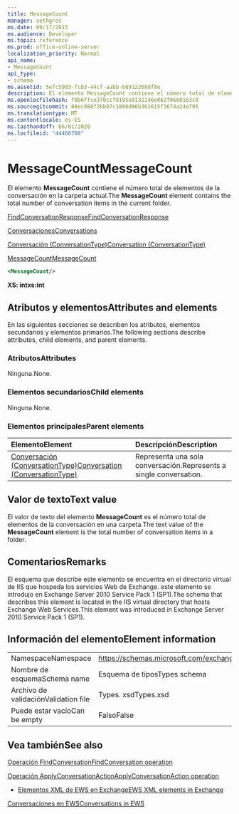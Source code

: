 ```yaml
---
title: MessageCount
manager: sethgros
ms.date: 09/17/2015
ms.audience: Developer
ms.topic: reference
ms.prod: office-online-server
localization_priority: Normal
api_name:
- MessageCount
api_type:
- schema
ms.assetid: 5efc5903-fcb3-44cf-aabb-b6912268df8e
description: El elemento MessageCount contiene el número total de elementos de la conversación en la carpeta actual.
ms.openlocfilehash: f0b6ffce370ccf8195a9132146e062f0660163c8
ms.sourcegitcommit: 88ec988f2bb67c1866d06b361615f3674a24e795
ms.translationtype: MT
ms.contentlocale: es-ES
ms.lasthandoff: 06/01/2020
ms.locfileid: "44468708"
---
```

# <a name="messagecount"></a><span data-ttu-id="e1e78-103">MessageCount</span><span class="sxs-lookup"><span data-stu-id="e1e78-103">MessageCount</span></span>

<span data-ttu-id="e1e78-104">El elemento **MessageCount** contiene el número total de elementos de la conversación en la carpeta actual.</span><span class="sxs-lookup"><span data-stu-id="e1e78-104">The **MessageCount** element contains the total number of conversation items in the current folder.</span></span> 
  
[<span data-ttu-id="e1e78-105">FindConversationResponse</span><span class="sxs-lookup"><span data-stu-id="e1e78-105">FindConversationResponse</span></span>](findconversationresponse.md)
  
[<span data-ttu-id="e1e78-106">Conversaciones</span><span class="sxs-lookup"><span data-stu-id="e1e78-106">Conversations</span></span>](conversations-ex15websvcsotherref.md)
  
[<span data-ttu-id="e1e78-107">Conversación (ConversationType)</span><span class="sxs-lookup"><span data-stu-id="e1e78-107">Conversation (ConversationType)</span></span>](conversation-conversationtype.md)
  
[<span data-ttu-id="e1e78-108">MessageCount</span><span class="sxs-lookup"><span data-stu-id="e1e78-108">MessageCount</span></span>](messagecount.md)
  
```XML
<MessageCount/>
```

 <span data-ttu-id="e1e78-109">**XS: int**</span><span class="sxs-lookup"><span data-stu-id="e1e78-109">**xs:int**</span></span>
## <a name="attributes-and-elements"></a><span data-ttu-id="e1e78-110">Atributos y elementos</span><span class="sxs-lookup"><span data-stu-id="e1e78-110">Attributes and elements</span></span>

<span data-ttu-id="e1e78-111">En las siguientes secciones se describen los atributos, elementos secundarios y elementos primarios.</span><span class="sxs-lookup"><span data-stu-id="e1e78-111">The following sections describe attributes, child elements, and parent elements.</span></span>
  
### <a name="attributes"></a><span data-ttu-id="e1e78-112">Atributos</span><span class="sxs-lookup"><span data-stu-id="e1e78-112">Attributes</span></span>

<span data-ttu-id="e1e78-113">Ninguna.</span><span class="sxs-lookup"><span data-stu-id="e1e78-113">None.</span></span>
  
### <a name="child-elements"></a><span data-ttu-id="e1e78-114">Elementos secundarios</span><span class="sxs-lookup"><span data-stu-id="e1e78-114">Child elements</span></span>

<span data-ttu-id="e1e78-115">Ninguna.</span><span class="sxs-lookup"><span data-stu-id="e1e78-115">None.</span></span>
  
### <a name="parent-elements"></a><span data-ttu-id="e1e78-116">Elementos principales</span><span class="sxs-lookup"><span data-stu-id="e1e78-116">Parent elements</span></span>

|<span data-ttu-id="e1e78-117">**Elemento**</span><span class="sxs-lookup"><span data-stu-id="e1e78-117">**Element**</span></span>|<span data-ttu-id="e1e78-118">**Descripción**</span><span class="sxs-lookup"><span data-stu-id="e1e78-118">**Description**</span></span>|
|:-----|:-----|
|[<span data-ttu-id="e1e78-119">Conversación (ConversationType)</span><span class="sxs-lookup"><span data-stu-id="e1e78-119">Conversation (ConversationType)</span></span>](conversation-conversationtype.md) <br/> |<span data-ttu-id="e1e78-120">Representa una sola conversación.</span><span class="sxs-lookup"><span data-stu-id="e1e78-120">Represents a single conversation.</span></span>  <br/> |
   
## <a name="text-value"></a><span data-ttu-id="e1e78-121">Valor de texto</span><span class="sxs-lookup"><span data-stu-id="e1e78-121">Text value</span></span>

<span data-ttu-id="e1e78-122">El valor de texto del elemento **MessageCount** es el número total de elementos de la conversación en una carpeta.</span><span class="sxs-lookup"><span data-stu-id="e1e78-122">The text value of the **MessageCount** element is the total number of conversation items in a folder.</span></span> 
  
## <a name="remarks"></a><span data-ttu-id="e1e78-123">Comentarios</span><span class="sxs-lookup"><span data-stu-id="e1e78-123">Remarks</span></span>

<span data-ttu-id="e1e78-124">El esquema que describe este elemento se encuentra en el directorio virtual de IIS que hospeda los servicios Web de Exchange. este elemento se introdujo en Exchange Server 2010 Service Pack 1 (SP1).</span><span class="sxs-lookup"><span data-stu-id="e1e78-124">The schema that describes this element is located in the IIS virtual directory that hosts Exchange Web Services.This element was introduced in Exchange Server 2010 Service Pack 1 (SP1).</span></span>
  
## <a name="element-information"></a><span data-ttu-id="e1e78-125">Información del elemento</span><span class="sxs-lookup"><span data-stu-id="e1e78-125">Element information</span></span>

|||
|:-----|:-----|
|<span data-ttu-id="e1e78-126">Namespace</span><span class="sxs-lookup"><span data-stu-id="e1e78-126">Namespace</span></span>  <br/> |https://schemas.microsoft.com/exchange/services/2006/types  <br/> |
|<span data-ttu-id="e1e78-127">Nombre de esquema</span><span class="sxs-lookup"><span data-stu-id="e1e78-127">Schema name</span></span>  <br/> |<span data-ttu-id="e1e78-128">Esquema de tipos</span><span class="sxs-lookup"><span data-stu-id="e1e78-128">Types schema</span></span>  <br/> |
|<span data-ttu-id="e1e78-129">Archivo de validación</span><span class="sxs-lookup"><span data-stu-id="e1e78-129">Validation file</span></span>  <br/> |<span data-ttu-id="e1e78-130">Types. xsd</span><span class="sxs-lookup"><span data-stu-id="e1e78-130">Types.xsd</span></span>  <br/> |
|<span data-ttu-id="e1e78-131">Puede estar vacío</span><span class="sxs-lookup"><span data-stu-id="e1e78-131">Can be empty</span></span>  <br/> |<span data-ttu-id="e1e78-132">Falso</span><span class="sxs-lookup"><span data-stu-id="e1e78-132">False</span></span>  <br/> |
   
## <a name="see-also"></a><span data-ttu-id="e1e78-133">Vea también</span><span class="sxs-lookup"><span data-stu-id="e1e78-133">See also</span></span>



[<span data-ttu-id="e1e78-134">Operación FindConversation</span><span class="sxs-lookup"><span data-stu-id="e1e78-134">FindConversation operation</span></span>](findconversation-operation.md)
  
[<span data-ttu-id="e1e78-135">Operación ApplyConversationAction</span><span class="sxs-lookup"><span data-stu-id="e1e78-135">ApplyConversationAction operation</span></span>](applyconversationaction-operation.md)


- [<span data-ttu-id="e1e78-136">Elementos XML de EWS en Exchange</span><span class="sxs-lookup"><span data-stu-id="e1e78-136">EWS XML elements in Exchange</span></span>](ews-xml-elements-in-exchange.md)


[<span data-ttu-id="e1e78-137">Conversaciones en EWS</span><span class="sxs-lookup"><span data-stu-id="e1e78-137">Conversations in EWS</span></span>](https://msdn.microsoft.com/library/91e64629-db6c-4c94-9dcb-d386232e8467%28Office.15%29.aspx)

